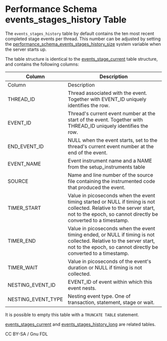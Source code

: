 
# Performance Schema events_stages_history Table

The `events_stages_history` table by default contains the ten most recent completed stage events per thread. This number can be adjusted by setting the [performance_schema_events_stages_history_size](../performance-schema-system-variables.md#performance_schema_events_stages_history_size) system variable when the server starts up.


The table structure is identical to the [events_stage_current](performance-schema-events_stages_current-table.md) table structure, and contains the following columns:



| Column | Description |
| --- | --- |
| Column | Description |
| THREAD_ID | Thread associated with the event. Together with EVENT_ID uniquely identifies the row. |
| EVENT_ID | Thread's current event number at the start of the event. Together with THREAD_ID uniquely identifies the row. |
| END_EVENT_ID | NULL when the event starts, set to the thread's current event number at the end of the event. |
| EVENT_NAME | Event instrument name and a NAME from the setup_instruments table |
| SOURCE | Name and line number of the source file containing the instrumented code that produced the event. |
| TIMER_START | Value in picoseconds when the event timing started or NULL if timing is not collected. Relative to the server start, not to the epoch, so cannot directly be converted to a timestamp. |
| TIMER_END | Value in picoseconds when the event timing ended, or NULL if timing is not collected. Relative to the server start, not to the epoch, so cannot directly be converted to a timestamp. |
| TIMER_WAIT | Value in picoseconds of the event's duration or NULL if timing is not collected. |
| NESTING_EVENT_ID | EVENT_ID of event within which this event nests. |
| NESTING_EVENT_TYPE | Nesting event type. One of transaction, statement, stage or wait. |



It is possible to empty this table with a `TRUNCATE TABLE` statement.


[events_stages_current](performance-schema-events_stages_current-table.md) and [events_stages_history_long](performance-schema-events_stages_history_long-table.md) are related tables.


CC BY-SA / Gnu FDL

